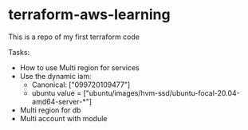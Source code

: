 # terraform-aws-learning
This is a repo of my first terraform code



Tasks:
- How to use Multi region for services
- Use the dynamic iam: 
    - Canonical: ["099720109477"]
    - ubuntu value = ["ubuntu/images/hvm-ssd/ubuntu-focal-20.04-amd64-server-*"]
- Multi region for db
- Multi account with module
